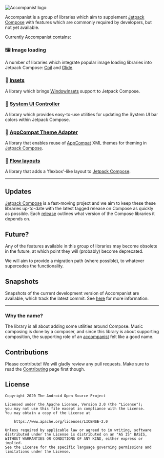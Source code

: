 ![Accompanist logo](docs/header.png)

Accompanist is a group of libraries which aim to supplement [Jetpack Compose][compose] with features which are commonly required by developers, but not yet available.

Currently Accompanist contains:

### 🖼️ Image loading
A number of libraries which integrate popular image loading libraries into Jetpack Compose: [Coil](./coil/) and [Glide](./glide/).

### 📐 [Insets](./insets/)
A library which brings [WindowInsets](https://developer.android.com/reference/kotlin/android/view/WindowInsets) support to Jetpack Compose.

### 🍭 [System UI Controller](./systemuicontroller/)
A library which provides easy-to-use utilities for updating the System UI bar colors within Jetpack Compose.

### 🎨 [AppCompat Theme Adapter](./appcompat-theme/)
A library that enables reuse of [AppCompat][appcompat] XML themes for theming in [Jetpack Compose][compose].

### 🌊 [Flow layouts](./flowlayout/)
A library that adds a 'flexbox'-like layout to [Jetpack Compose][compose].

---

## Updates

[Jetpack Compose][compose] is a fast-moving project and we aim to keep these these libraries up-to-date with the
latest tagged release on Compose as quickly as possible. Each [release](https://github.com/google/accompanist/releases)  outlines what version of the Compose libraries it depends on.

## Future?

Any of the features available in this group of libraries may become obsolete in the future, at which point they will (probably) become deprecated. 

We will aim to provide a migration path (where possible), to whatever supercedes the functionality.

## Snapshots

Snapshots of the current development version of Accompanist are available, which track the latest commit. See [here](docs/using-snapshot-version.md) for more information. 

---

### Why the name?

The library is all about adding some utilities around Compose. Music composing is done by a
composer, and since this library is about supporting composition, the supporting role of an [accompanist](https://en.wikipedia.org/wiki/Accompaniment) felt like a good name.

## Contributions

Please contribute! We will gladly review any pull requests.
Make sure to read the [Contributing](CONTRIBUTING.md) page first though.

## License

```
Copyright 2020 The Android Open Source Project
 
Licensed under the Apache License, Version 2.0 (the "License");
you may not use this file except in compliance with the License.
You may obtain a copy of the License at

    https://www.apache.org/licenses/LICENSE-2.0

Unless required by applicable law or agreed to in writing, software
distributed under the License is distributed on an "AS IS" BASIS,
WITHOUT WARRANTIES OR CONDITIONS OF ANY KIND, either express or implied.
See the License for the specific language governing permissions and
limitations under the License.
```

[appcompat]: https://developer.android.com/jetpack/androidx/releases/appcompat
[compose]: https://developer.android.com/jetpack/compose
[snap]: https://oss.sonatype.org/content/repositories/snapshots/com/google/accompanist/
[mdc]: https://material.io/develop/android/
